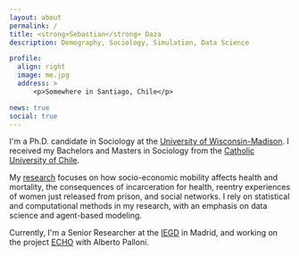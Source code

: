 ```yaml
---
layout: about
permalink: /
title: <strong>Sebastian</strong> Daza
description: Demography, Sociology, Simulation, Data Science

profile:
  align: right
  image: me.jpg
  address: >
      <p>Somewhere in Santiago, Chile</p>

news: true
social: true
---
```


I'm a Ph.D. candidate in Sociology at the [University of Wisconsin-Madison](http://www.ssc.wisc.edu/soc/). I received my Bachelors and Masters in Sociology from the [Catholic University of Chile](http://sociologia.uc.cl/).

My [research](/projects/) focuses on how socio-economic mobility affects health and mortality, the consequences of incarceration for health, reentry experiences of women just released from prison, and social networks. I rely on statistical and computational methods in my research, with an emphasis on data science and agent-based modeling.

Currently, I'm a Senior Researcher at the [IEGD](http://iegd.csic.es/en) in Madrid, and working on the project [ECHO](https://echo-erc.csic.es/) with Alberto Palloni.

<!-- Write your biography here. Tell the world about yourself. Link to your favorite [subreddit](http://reddit.com){:target="\_blank"}. You can put a picture in, too. The code is already in, just name your picture `prof_pic.jpg` and put it in the `img/` folder.

Put your address / P.O. box / other info right below your picture. You can also disable any these elements by editing `profile` property of the YAML header of your `_pages/about.md`. Edit `_bibliography/papers.bib` and Jekyll will render your [publications page](/al-folio/publications/) automatically.

Link to your social media connections, too. This theme is set up to use [Font Awesome icons](http://fortawesome.github.io/Font-Awesome/){:target="\_blank"} and [Academicons](https://jpswalsh.github.io/academicons/){:target="\_blank"}, like the ones below. Add your Facebook, Twitter, LinkedIn, Google Scholar, or just disable all of them.
 -->
